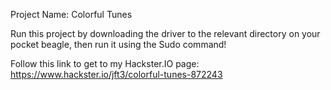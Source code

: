 Project Name: Colorful Tunes

Run this project by downloading the driver to the relevant directory on your pocket beagle, then run it using the Sudo command!

Follow this link to get to my Hackster.IO page:
https://www.hackster.io/jft3/colorful-tunes-872243
